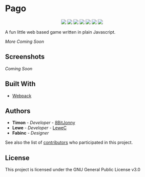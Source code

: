 # Pago

<p align="center">
  <a href="https://github.com/8BitJonny/JsGame" alt="Sponsors on Open Collective">
        <img src="https://tokei.rs/b1/github/8BitJonny/JsGame?category=code" /></a>
  <a href="https://github.com/8BitJonny/JsGame/pulse" alt="Activity">
        <img src="https://img.shields.io/github/commit-activity/m/8BitJonny/JsGame.svg" /></a>
  <a href="https://travis-ci.org/8BitJonny/JsGame" alt="Travis Status">
        <img src="https://travis-ci.org/8BitJonny/JsGame.svg?branch=master" /></a>
  <a href="https://play-pago.com" alt="Website Status">
        <img src="https://img.shields.io/website/https/www.play-pago.com.svg?up_message=online" /></a>
  <a href="https://observatory.mozilla.org/analyze/www.play-pago.com" alt="Website Grade">
        <img src="https://img.shields.io/mozilla-observatory/grade/www.play-pago.com.svg?label=website%20grade&publish" /></a>
  <a href="https://github.com/8BitJonny/JsGame/blob/master/package.json" alt="Version">
        <img src="https://img.shields.io/github/package-json/v/8BitJonny/JsGame.svg" /></a>
  <a href="https://github.com/8BitJonny/JsGame/blob/master/LICENSE.md" alt="License">
        <img src="https://img.shields.io/github/license/8BitJonny/JsGame.svg" /></a>
</p>

A fun little web based game written in plain Javascript.

*More Coming Soon*

## Screenshots
*Coming Soon*

## Built With 
* [Webpack](https://webpack.js.org/)


## Authors

* **Timon** - *Developer* - [8BitJonny](https://github.com/8BitJonny)
* **Lewe** - *Developer* - [LeweC](https://github.com/LeweC)
* **Fabinc** - *Designer*


See also the list of [contributors](https://github.com/code-smartchain) who participated in this project.

## License

This project is licensed under the GNU General Public License v3.0

